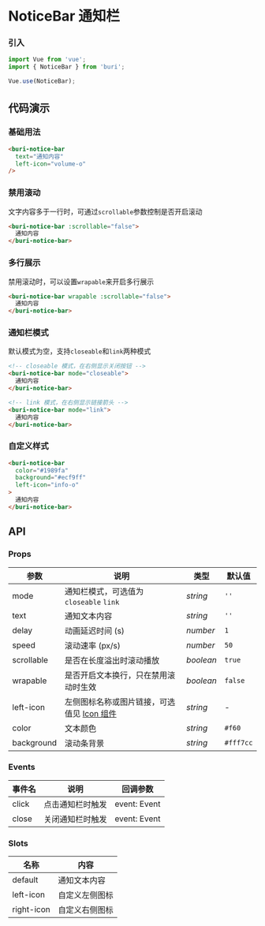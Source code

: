 # NoticeBar 通知栏

### 引入

``` javascript
import Vue from 'vue';
import { NoticeBar } from 'buri';

Vue.use(NoticeBar);
```

## 代码演示

### 基础用法

```html
<buri-notice-bar
  text="通知内容"
  left-icon="volume-o"
/>
```

### 禁用滚动

文字内容多于一行时，可通过`scrollable`参数控制是否开启滚动

```html
<buri-notice-bar :scrollable="false">
  通知内容
</buri-notice-bar>
```

### 多行展示

禁用滚动时，可以设置`wrapable`来开启多行展示

```html
<buri-notice-bar wrapable :scrollable="false">
  通知内容
</buri-notice-bar>
```

### 通知栏模式

默认模式为空，支持`closeable`和`link`两种模式

```html
<!-- closeable 模式，在右侧显示关闭按钮 -->
<buri-notice-bar mode="closeable">
  通知内容
</buri-notice-bar>

<!-- link 模式，在右侧显示链接箭头 -->
<buri-notice-bar mode="link">
  通知内容
</buri-notice-bar>
```

### 自定义样式

```html
<buri-notice-bar
  color="#1989fa"
  background="#ecf9ff"
  left-icon="info-o"
>
  通知内容
</buri-notice-bar>
```

## API

### Props

| 参数 | 说明 | 类型 | 默认值 |
|------|------|------|------|
| mode | 通知栏模式，可选值为 `closeable` `link` | *string* | `''` |
| text | 通知文本内容 | *string* | `''` |
| delay | 动画延迟时间 (s) | *number* | `1` |
| speed | 滚动速率 (px/s) | *number* | `50` |
| scrollable | 是否在长度溢出时滚动播放 | *boolean* | `true` |
| wrapable | 是否开启文本换行，只在禁用滚动时生效 | *boolean* | `false` |
| left-icon | 左侧图标名称或图片链接，可选值见 [Icon 组件](#/zh-CN/icon) | *string* | - |
| color | 文本颜色 | *string* | `#f60` |
| background | 滚动条背景 | *string* | `#fff7cc` |

### Events

| 事件名 | 说明 | 回调参数 |
|------|------|------|
| click | 点击通知栏时触发 | event: Event |
| close | 关闭通知栏时触发 | event: Event |

### Slots

| 名称 | 内容 |
|------|------|
| default | 通知文本内容 |
| left-icon | 自定义左侧图标 |
| right-icon | 自定义右侧图标 |
